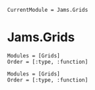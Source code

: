 ```@meta
CurrentModule = Jams.Grids
```

# Jams.Grids

```@index
Modules = [Grids]
Order = [:type, :function]
```

```@autodocs
Modules = [Grids]
Order = [:type, :function]
```
